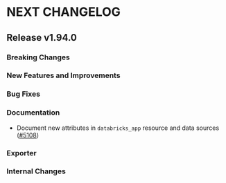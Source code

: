 # NEXT CHANGELOG

## Release v1.94.0

### Breaking Changes

### New Features and Improvements

### Bug Fixes

### Documentation

* Document new attributes in `databricks_app` resource and data sources ([#5108](https://github.com/databricks/terraform-provider-databricks/pull/5108))

### Exporter

### Internal Changes
